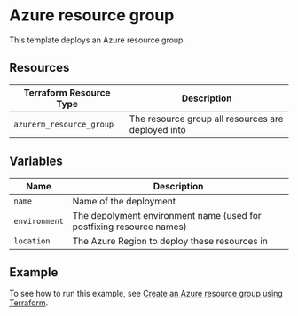 # Azure resource group

This template deploys an Azure resource group.

## Resources

| Terraform Resource Type | Description |
| - | - |
| `azurerm_resource_group` | The resource group all resources are deployed into |

## Variables

| Name | Description |
|-|-|
| `name` | Name of the deployment |
| `environment` | The depolyment environment name (used for postfixing resource names) |
| `location` | The Azure Region to deploy these resources in |

## Example

To see how to run this example, see [Create an Azure resource group using Terraform](https://docs.microsoft.com/azure/developer/terraform/create-resource-group).